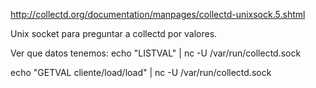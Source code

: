 http://collectd.org/documentation/manpages/collectd-unixsock.5.shtml

Unix socket para preguntar a collectd por valores.

Ver que datos tenemos:
echo "LISTVAL" | nc -U /var/run/collectd.sock

echo "GETVAL cliente/load/load" | nc -U /var/run/collectd.sock
